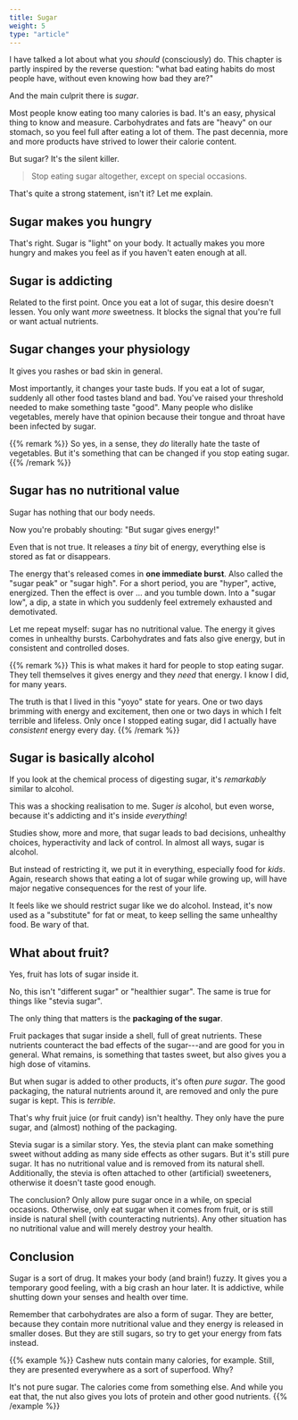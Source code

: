 ```yaml
---
title: Sugar
weight: 5
type: "article"
---
```


I have talked a lot about what you _should_ (consciously) do. This chapter is partly inspired by the reverse question: "what bad eating habits do most people have, without even knowing how bad they are?"

And the main culprit there is _sugar_.

Most people know eating too many calories is bad. It's an easy, physical thing to know and measure. Carbohydrates and fats are "heavy" on our stomach, so you feel full after eating a lot of them. The past decennia, more and more products have strived to lower their calorie content.

But sugar? It's the silent killer.

> Stop eating sugar altogether, except on special occasions.

That's quite a strong statement, isn't it? Let me explain.

## Sugar makes you hungry

That's right. Sugar is "light" on your body. It actually makes you more hungry and makes you feel as if you haven't eaten enough at all.

## Sugar is addicting

Related to the first point. Once you eat a lot of sugar, this desire doesn't lessen. You only want _more_ sweetness. It blocks the signal that you're full or want actual nutrients.

## Sugar changes your physiology

It gives you rashes or bad skin in general.

Most importantly, it changes your taste buds. If you eat a lot of sugar, suddenly all other food tastes bland and bad. You've raised your threshold needed to make something taste "good". Many people who dislike vegetables, merely have that opinion because their tongue and throat have been infected by sugar.

{{% remark %}}
So yes, in a sense, they _do_ literally hate the taste of vegetables. But it's something that can be changed if you stop eating sugar.
{{% /remark %}}

## Sugar has no nutritional value

Sugar has nothing that our body needs.

Now you're probably shouting: "But sugar gives energy!"

Even that is not true. It releases a _tiny_ bit of energy, everything else is stored as fat or disappears.

The energy that's released comes in **one immediate burst**. Also called the "sugar peak" or "sugar high". For a short period, you are "hyper", active, energized. Then the effect is over ... and you tumble down. Into a "sugar low", a dip, a state in which you suddenly feel extremely exhausted and demotivated.

Let me repeat myself: sugar has no nutritional value. The energy it gives comes in unhealthy bursts. Carbohydrates and fats also give energy, but in consistent and controlled doses.

{{% remark %}}
This is what makes it hard for people to stop eating sugar. They tell themselves it gives energy and they _need_ that energy. I know I did, for many years.

The truth is that I lived in this "yoyo" state for years. One or two days brimming with energy and excitement, then one or two days in which I felt terrible and lifeless. Only once I stopped eating sugar, did I actually have _consistent_ energy every day.
{{% /remark %}}

## Sugar is basically alcohol

If you look at the chemical process of digesting sugar, it's _remarkably_ similar to alcohol.

This was a shocking realisation to me. Suger _is_ alcohol, but even worse, because it's addicting and it's inside _everything_!

Studies show, more and more, that sugar leads to bad decisions, unhealthy choices, hyperactivity and lack of control. In almost all ways, sugar is alcohol.

But instead of restricting it, we put it in everything, especially food for _kids_. Again, research shows that eating a lot of sugar while growing up, will have major negative consequences for the rest of your life.

It feels like we should restrict sugar like we do alcohol. Instead, it's now used as a "substitute" for fat or meat, to keep selling the same unhealthy food. Be wary of that.

## What about fruit?

Yes, fruit has lots of sugar inside it.

No, this isn't "different sugar" or "healthier sugar". The same is true for things like "stevia sugar".

The only thing that matters is the **packaging of the sugar**.

Fruit packages that sugar inside a shell, full of great nutrients. These nutrients counteract the bad effects of the sugar---and are good for you in general. What remains, is something that tastes sweet, but also gives you a high dose of vitamins.

But when sugar is added to other products, it's often _pure sugar_. The good packaging, the natural nutrients around it, are removed and only the pure sugar is kept. This is _terrible_.

That's why fruit juice (or fruit candy) isn't healthy. They only have the pure sugar, and (almost) nothing of the packaging.

Stevia sugar is a similar story. Yes, the stevia plant can make something sweet without adding as many side effects as other sugars. But it's still pure sugar. It has no nutritional value and is removed from its natural shell. Additionally, the stevia is often attached to other (artificial) sweeteners, otherwise it doesn't taste good enough.

The conclusion? Only allow pure sugar once in a while, on special occasions. Otherwise, only eat sugar when it comes from fruit, or is still inside is natural shell (with counteracting nutrients). Any other situation has no nutritional value and will merely destroy your health.

## Conclusion

Sugar is a sort of drug. It makes your body (and brain!) fuzzy. It gives you a temporary good feeling, with a big crash an hour later. It is addictive, while shutting down your senses and health over time.

Remember that carbohydrates are also a form of sugar. They are better, because they contain more nutritional value and they energy is released in smaller doses. But they are still sugars, so try to get your energy from fats instead.

{{% example %}}
Cashew nuts contain many calories, for example. Still, they are presented everywhere as a sort of superfood. Why?

It's not pure sugar. The calories come from something else. And while you eat that, the nut also gives you lots of protein and other good nutrients.
{{% /example %}} 


